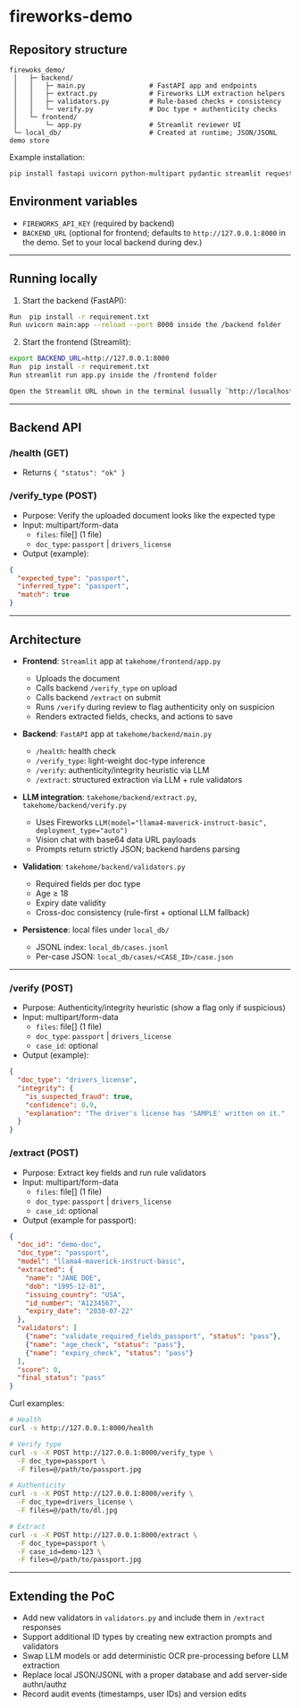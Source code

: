 # fireworks-demo


## Repository structure

```
firewoks_demo/
 │   ├─ backend/
 │   │   ├─ main.py                # FastAPI app and endpoints
 │   │   ├─ extract.py             # Fireworks LLM extraction helpers
 │   │   ├─ validators.py          # Rule-based checks + consistency
 │   │   └─ verify.py              # Doc type + authenticity checks
 │   └─ frontend/
 │       └─ app.py                 # Streamlit reviewer UI
 └─ local_db/                      # Created at runtime; JSON/JSONL demo store
```

Example installation:
```bash
pip install fastapi uvicorn python-multipart pydantic streamlit requests python-dotenv fireworks pandas
```
## Environment variables

- `FIREWORKS_API_KEY` (required by backend)
- `BACKEND_URL` (optional for frontend; defaults to `http://127.0.0.1:8000` in the demo. Set to your local backend during dev.)
---

## Running locally

1) Start the backend (FastAPI):
```bash
Run  pip install -r requirement.txt
Run uvicorn main:app --reload --port 8000 inside the /backend folder 
```

2) Start the frontend (Streamlit):
```bash
export BACKEND_URL=http://127.0.0.1:8000
Run  pip install -r requirement.txt
Run streamlit run app.py inside the /frontend folder 

Open the Streamlit URL shown in the terminal (usually `http://localhost:8501`).
```
--- 
## Backend API

### /health (GET)
- Returns `{ "status": "ok" }`

### /verify_type (POST)
- Purpose: Verify the uploaded document looks like the expected type
- Input: multipart/form-data
  - `files`: file[] (1 file)
  - `doc_type`: `passport` | `drivers_license`
- Output (example):
```json
{
  "expected_type": "passport",
  "inferred_type": "passport",
  "match": true
}
```
---
## Architecture

- **Frontend**: `Streamlit` app at `takehome/frontend/app.py`
  - Uploads the document
  - Calls backend `/verify_type` on upload
  - Calls backend `/extract` on submit
  - Runs `/verify` during review to flag authenticity only on suspicion
  - Renders extracted fields, checks, and actions to save

- **Backend**: `FastAPI` app at `takehome/backend/main.py`
  - `/health`: health check
  - `/verify_type`: light-weight doc-type inference
  - `/verify`: authenticity/integrity heuristic via LLM
  - `/extract`: structured extraction via LLM + rule validators

- **LLM integration**: `takehome/backend/extract.py`, `takehome/backend/verify.py`
  - Uses Fireworks `LLM(model="llama4-maverick-instruct-basic", deployment_type="auto")`
  - Vision chat with base64 data URL payloads
  - Prompts return strictly JSON; backend hardens parsing

- **Validation**: `takehome/backend/validators.py`
  - Required fields per doc type
  - Age ≥ 18
  - Expiry date validity
  - Cross-doc consistency (rule-first + optional LLM fallback)

- **Persistence**: local files under `local_db/`
  - JSONL index: `local_db/cases.jsonl`
  - Per-case JSON: `local_db/cases/<CASE_ID>/case.json`

 ---   
### /verify (POST)
- Purpose: Authenticity/integrity heuristic (show a flag only if suspicious)
- Input: multipart/form-data
  - `files`: file[] (1 file)
  - `doc_type`: `passport` | `drivers_license`
  - `case_id`: optional
- Output (example):
```json
{
  "doc_type": "drivers_license",
  "integrity": {
    "is_suspected_fraud": true,
    "confidence": 0.9,
    "explanation": "The driver's license has 'SAMPLE' written on it."
  }
}
```

### /extract (POST)
- Purpose: Extract key fields and run rule validators
- Input: multipart/form-data
  - `files`: file[] (1 file)
  - `doc_type`: `passport` | `drivers_license`
  - `case_id`: optional
- Output (example for passport):
```json
{
  "doc_id": "demo-doc",
  "doc_type": "passport",
  "model": "llama4-maverick-instruct-basic",
  "extracted": {
    "name": "JANE DOE",
    "dob": "1995-12-01",
    "issuing_country": "USA",
    "id_number": "A1234567",
    "expiry_date": "2030-07-22"
  },
  "validators": [
    {"name": "validate_required_fields_passport", "status": "pass"},
    {"name": "age_check", "status": "pass"},
    {"name": "expiry_check", "status": "pass"}
  ],
  "score": 0,
  "final_status": "pass"
}
```

Curl examples:
```bash
# Health
curl -s http://127.0.0.1:8000/health

# Verify type
curl -s -X POST http://127.0.0.1:8000/verify_type \
  -F doc_type=passport \
  -F files=@/path/to/passport.jpg

# Authenticity
curl -s -X POST http://127.0.0.1:8000/verify \
  -F doc_type=drivers_license \
  -F files=@/path/to/dl.jpg

# Extract
curl -s -X POST http://127.0.0.1:8000/extract \
  -F doc_type=passport \
  -F case_id=demo-123 \
  -F files=@/path/to/passport.jpg
```

---

## Extending the PoC

- Add new validators in `validators.py` and include them in `/extract` responses
- Support additional ID types by creating new extraction prompts and validators
- Swap LLM models or add deterministic OCR pre-processing before LLM extraction
- Replace local JSON/JSONL with a proper database and add server-side authn/authz
- Record audit events (timestamps, user IDs) and version edits
